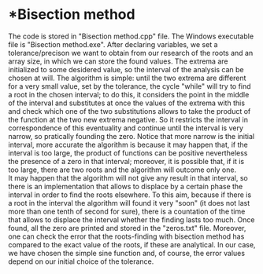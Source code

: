 # *Bisection method
The code is stored in "Bisection method.cpp" file.
The Windows executable file is "Bisection method.exe".
After declaring variables, we set a tolerance/precison we want to obtain from our 
research of the roots and an array size, in which we can store the found values.
The extrema are initialized to some desidered value, so the interval of the analysis
can be chosen at will. 
The algorithm is simple: until the two extrema are different for a very small value, 
set by the tolerance, the cycle "while" will try to find a root in the chosen interval;
to do this, it considers the point in the middle of the interval and substitutes at 
once the values of the extrema with this and check which one of the two substitutions
allows to take the product of the function at the two new extrema negative. So it 
restricts the interval in correspondence of this eventuality and continue until
the interval is very narrow, so pratically founding the zero. Notice that more narrow
is the initial interval, more accurate the algorithm is because it may happen that, if
the interval is too large, the product of functions can be positive nevertheless the
presence of a zero in that interval; moreover, it is possible that, if it is too large, 
there are two roots and the algorithm will outcome only one.  
It may happen that the algorithm will not give any result in that interval, 
so there is an implementation that allows to displace by a certain phase the interval 
in order to find the roots elsewhere. To this aim, because if there is a root in the
interval the algorithm will found it very "soon" (it does not last more than one tenth
of second for sure), there is a countation of the time that allows to displace the 
interval whether the finding lasts too much.
Once found, all the zero are printed and stored in the "zeros.txt" file.
Moreover, one can check the error that the roots-finding with bisection method has
compared to the exact value of the roots, if these are analytical.
In our case, we have chosen the simple sine function and, of course, the error values 
depend on our initial choice of the tolerance.

